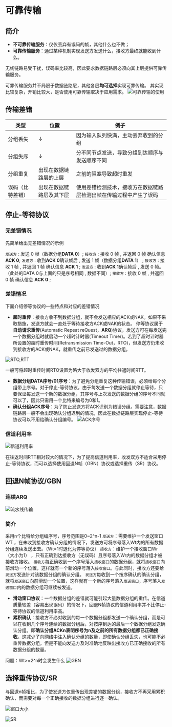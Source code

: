 # 可靠传输

## 简介

* **不可靠传输服务**：仅仅丢弃有误码的帧，其他什么也不做；
* **可靠传输服务**：通过某种机制实现发送方发送什么，接收方最终就能收到什么。

无线链路易受干扰，误码率比较高，因此要求数据链路层必须向其上层提供可靠传输服务。

可靠传输服务并不局限于数据链路层，其他各层**均可选择**实现可靠传输。
其实现比较复杂，开销比较大，是否使用可靠传输取决于应用需求。
![可靠传输的使用](可靠传输-应用.png)

## 传输差错

|类型|位置|例子|
|-|-|-|
|分组丢失|↓|因为输入队列快满，主动丢弃收到的分组|
|分组失序|↓|分不同节点发送，导致分组到达顺序与发送顺序不同|
|分组重复|出现在数据链路层的上层|之前的阻塞导致超时重发|
|误码（比特差错）|出现在数据链路层及其下层|使用差错检测技术，接收方在数据链路层检测出帧在传输过程中产生了误码|

## 停止-等待协议

### 无差错情况

先简单给出无差错情况的示例

`发送方` : 发送 0 帧（数据分组**DATA 0**）;
`接收方` : 接收 0 帧 , 并返回 0 帧 确认信息 **ACK 0**;
`发送方` : 收到**ACK 0**确认帧后 , 发送 1 帧（数据分组**DATA 1**） ;
`接收方` : 接收 1 帧 , 并返回 1 帧 确认信息 **ACK 1** ;
`发送方` : 收到**ACK 1**确认帧后 , 发送 0 帧。（此处的DATA 0与上面的只是序号相同 , 数据不同）;
`接收方` : 接收 0 帧 , 并返回 0 帧 确认信息 **ACK 0** ;

### 差错情况

下面介绍停等协议的一些特点和对应的差错情况

* **超时重传**：接收方收不到数据分组，就不会发送相应的ACK或NAK。如果不采取措施，发送方就会一直处于等待接收方ACK或NAK的状态。
停等协议属于**自动请求重传**(Automatic Repeat reQuest，**ARQ**)协议，发送方可在每发送完一个数据分组时就启动一个超时计时器(Timeout Timer)。若到了超时计时器所设置的超时重传时间(Retransmission Time-Out，RTO)，但发送方仍未收到接收方的ACK或NAK，就重传之前已发送过的数据分组。

![RTO,RTT](可靠传输-停止等待-RTO.png)

一般可将超时重传时间RTO设置为略大于收发双方的平均往返时间RTT。

* **数据分组DATA序号/01序号**：为了避免分组重复这种传输错误，必须给每个分组带上序号。对于停止-等待协议，由于每发送一个数据分组就停止等待，只要保证每发送一个新的数据分组，其序号与上次发送的数据分组的序号不同就可以了，因此只需用一个比特来编号为0和1。
* **确认分组ACK序号**：为了防止发送方将ACK识别为错误分组。需要注意，数据链路层一般不会出现确认分组迟到的情况，因此在数据链路层实现停止-等待协议可以不用给确认分组编号。
![ACK序号](可靠传输-停止等待-ACK序号.png)

### 信道利用率

![信道利用率](可靠传输-停止等待-信道利用率.png)

在往返时间RTT相对较大的情况下，为了提高信道利用率，收发双方不适合采用停止-等待协议，而可以选择使用回退N帧（GBN）协议或选择重传（SR）协议。

## 回退N帧协议/GBN

### 连续ARQ

![流水线传输](可靠传输-GBN-流水线传输.png)

### 简介

采用n个比特给分组编序号，序号范围是0~2^n-1
`发送方`：需要维护一个发送窗口WT  ，在未收到接收方确认分组的情况下，发送方可将序号落入Wt内的所有数据分组连续发送出去。（Wt=1时退化为停等协议）
`接收方`：维护一个接收窗口Wr（大小为1） ，只有正确到达接收方（无误码）且序号落入Wr内的数据分组才被接收方接收。
`接收方`每正确收到一个序号落入`接收窗口`的数据分组，就将`接收窗口`向前滑动一个位置，这样就有一个新的序号落入`接收窗口`。与此同时，接收方还要给`发送方`发送针对该数据分组的确认分组。
`发送方`每收到一个按序确认的确认分组，就将`发送窗口`向前滑动一个位置，这样就有一个新的序号落入`发送窗口`，序号落入`发送窗口`内的数据分组可继续被发送。

* **滑动窗口协议**：一个数据分组的差错就可能引起大量数据分组的重传。在信道质量较差（容易出现误码）的情况下，回退N帧协议的信道利用率并不比停止-等待协议的信道利用率高。
* **累积确认**：接收方不必对收到的每一个数据分组都发送一个确认分组，而是可以在收到几个序号连续的数据分组后，对按序到达的最后一个数据分组发送确认分组。即**确认分组ACKn表明序号为n及之前的所有数据分组都已正确接收**。这减少了向网络中注入确认分组的数量，即使确认分组丢失，也可能不必重传数据分组。但是不能向发送方及时准确地反映出接收方已正确接收的所有数据分组的数量。

问题：Wt>=2^n时会发生什么
![GBN](https://www.bilibili.com/video/BV1c4411d7jb?p=26)

## 选择重传协议/SR

与回退n帧相比，为了使发送方仅重传出现差错的数据分组，接收方不再采用累积确认，而需要对每一个正确接收的数据分组进行逐一确认。

![窗口大小](可靠传输-SR-窗口大小.png)

![SR](https://www.bilibili.com/video/BV1c4411d7jb?p=27)
